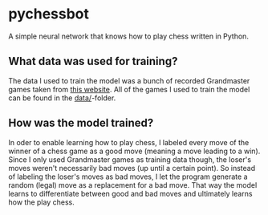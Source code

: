 # pychessbot

A simple neural network that knows how to play chess written in Python.

## What data was used for training?

The data I used to train the model was a bunch of recorded Grandmaster games taken from [this website](https://www.pgnmentor.com/files.html).
All of the games I used to train the model can be found in the [data/](https://github.com/fymue/jlchessbot/tree/main/data)-folder.

## How was the model trained?

In oder to enable learning how to play chess, I labeled every move of the winner of a chess game as a good move (meaning a move leading to a win). Since I only used Grandmaster games as training data though, the loser's moves weren't necessarily bad moves (up until a certain point). So instead of labeling the loser's moves as bad moves, I let the program generate a random (legal) move as a replacement for a bad move. That way the model learns to differentiate between good and bad moves and ultimately learns how the play chess.